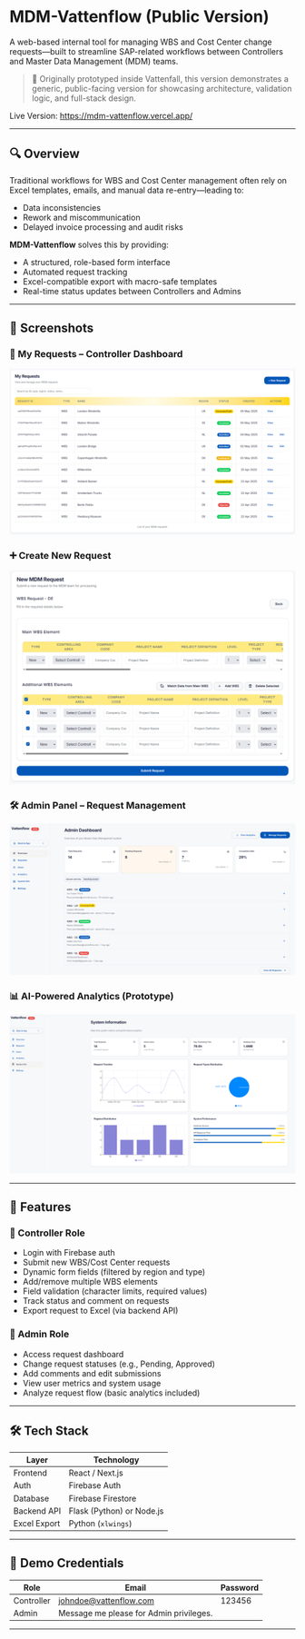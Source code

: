 # MDM-Vattenflow (Public Version)

A web-based internal tool for managing WBS and Cost Center change requests—built to streamline SAP-related workflows between Controllers and Master Data Management (MDM) teams.

> 🚀 Originally prototyped inside Vattenfall, this version demonstrates a generic, public-facing version for showcasing architecture, validation logic, and full-stack design.

Live Version: https://mdm-vattenflow.vercel.app/

---

## 🔍 Overview

Traditional workflows for WBS and Cost Center management often rely on Excel templates, emails, and manual data re-entry—leading to:
- Data inconsistencies
- Rework and miscommunication
- Delayed invoice processing and audit risks

**MDM-Vattenflow** solves this by providing:
- A structured, role-based form interface
- Automated request tracking
- Excel-compatible export with macro-safe templates
- Real-time status updates between Controllers and Admins

---

## 📸 Screenshots

### 🧾 My Requests – Controller Dashboard  
![My Requests](./docs/My-Requests.png)

### ➕ Create New Request  
![Create Request](./docs/Create-Request.png)

### 🛠️ Admin Panel – Request Management  
![Admin Panel](./docs/Admin-Panel.png)

### 📊 AI-Powered Analytics (Prototype)  
![AI Analysis](./docs/AI-Analysis.png)

---

## 🧩 Features

### 🎫 Controller Role
- Login with Firebase auth
- Submit new WBS/Cost Center requests
- Dynamic form fields (filtered by region and type)
- Add/remove multiple WBS elements
- Field validation (character limits, required values)
- Track status and comment on requests
- Export request to Excel (via backend API)

### 🔧 Admin Role
- Access request dashboard
- Change request statuses (e.g., Pending, Approved)
- Add comments and edit submissions
- View user metrics and system usage
- Analyze request flow (basic analytics included)

---

## 🛠 Tech Stack

| Layer        | Technology          |
|--------------|---------------------|
| Frontend     | React / Next.js     |
| Auth         | Firebase Auth       |
| Database     | Firebase Firestore  |
| Backend API  | Flask (Python) or Node.js |
| Excel Export | Python (`xlwings`) |

---

## 🔐 Demo Credentials

| Role       | Email                | Password     |
|------------|----------------------|--------------|
| Controller | johndoe@vattenflow.com | 123456     |
| Admin      | Message me please for Admin privileges. |

---
